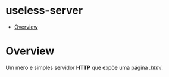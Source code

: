 # useless-server
- [Overview](#Overview)

# Overview
Um mero e simples servidor **HTTP** que expõe uma página *.html*.



